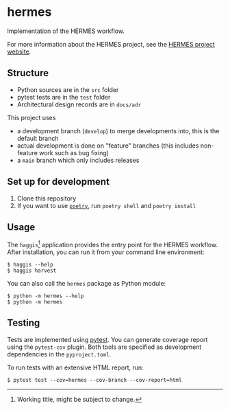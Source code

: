 # hermes

Implementation of the HERMES workflow.

For more information about the HERMES project, see the [HERMES project website](https://software-metadata.pub).

## Structure

- Python sources are in the `src` folder
- pytest tests are in the `test` folder
- Architectural design records are in `docs/adr`

This project uses 

- a development branch (`develop`) to merge developments into, this is the default branch
- actual development is done on "feature" branches (this includes non-feature work such as bug fixing)
- a `main` branch which only includes releases

## Set up for development

1. Clone this repository
2. If you want to use [`poetry`](https://python-poetry.org), run `poetry shell` and `poetry install`

## Usage

The `haggis`[^1] application provides the entry point for the HERMES workflow.
After installation, you can run it from your command line environment:

```shell
$ haggis --help
$ haggis harvest
```

You can also call the `hermes` package as Python module:

```shell
$ python -m hermes --help
$ python -m hermes 
```

[^1]: Working title, might be subject to change.

## Testing

Tests are implemented using [pytest](https://pytest.org).
You can generate coverage report using the `pytest-cov` plugin.
Both tools are specified as development dependencies in the `pyproject.toml`.

To run tests with an extensive HTML report, run:

```shell
$ pytest test --cov=hermes --cov-branch --cov-report=html
```
